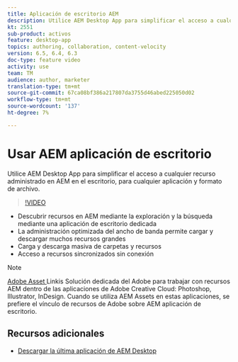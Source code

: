```yaml
---
title: Aplicación de escritorio AEM
description: Utilice AEM Desktop App para simplificar el acceso a cualquier recurso administrado en AEM en el escritorio, para cualquier aplicación y formato de archivo.
kt: 2551
sub-product: activos
feature: desktop-app
topics: authoring, collaboration, content-velocity
version: 6.5, 6.4, 6.3
doc-type: feature video
activity: use
team: TM
audience: author, marketer
translation-type: tm+mt
source-git-commit: 67ca08bf386a217807da3755d46abed225050d02
workflow-type: tm+mt
source-wordcount: '137'
ht-degree: 7%

---
```



# Usar AEM aplicación de escritorio

Utilice AEM Desktop App para simplificar el acceso a cualquier recurso administrado en AEM en el escritorio, para cualquier aplicación y formato de archivo.

>[!VIDEO](https://video.tv.adobe.com/v/28868/?quality=12&learn=on)

+ Descubrir recursos en AEM mediante la exploración y la búsqueda mediante una aplicación de escritorio dedicada
+ La administración optimizada del ancho de banda permite cargar y descargar muchos recursos grandes
+ Carga y descarga masiva de carpetas y recursos
+ Acceso a recursos sincronizados sin conexión

>[!NOTE]
>
> [Adobe Asset ](./adobe-asset-link.md) Linkis Solución dedicada del Adobe para trabajar con recursos AEM dentro de las aplicaciones de Adobe Creative Cloud: Photoshop, Illustrator, InDesign. Cuando se utiliza AEM Assets en estas aplicaciones, se prefiere el vínculo de recursos de Adobe sobre AEM aplicación de escritorio.

## Recursos adicionales

+ [Descargar la última aplicación de AEM Desktop](https://docs.adobe.com/content/help/es-ES/experience-manager-desktop-app/using/release-notes.html)
